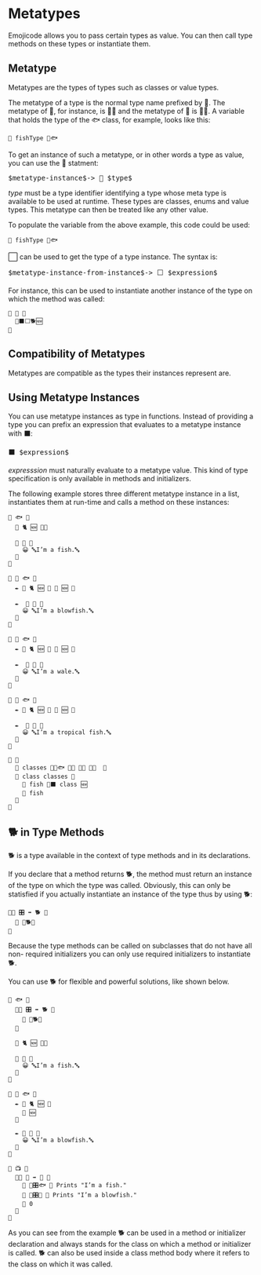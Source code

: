 # Metatypes

Emojicode allows you to pass certain types as value. You can then call
type methods on these types or instantiate them.

## Metatype

Metatypes are the types of types such as classes or value types.

The metatype of a type is the normal type name prefixed by 🔳. The metatype
of 🔡, for instance, is 🔳🔡 and the metatype of 🚂 is 🔳🚂. A variable that
holds the type of the 🐟 class, for example, looks like this:

```
🍰 fishType 🔳🐟
```

To get an instance of such a metatype, or in other words a type as value, you
can use the 🔳 statment:

<pre class="syntax">
$metatype-instance$-> 🔳 $type$
</pre>

*type* must be a type identifier identifying a type whose meta type is available
to be used at runtime. These types are classes, enums and value types. This
metatype can then be treated like any other value.

To populate the variable from the above example, this code could be used:

```
🍮 fishType 🔳🐟
```

⬜️ can be used to get the type of a type instance. The syntax is:

<pre class="syntax">
$metatype-instance-from-instance$-> ⬜️ $expression$
</pre>

For instance, this can be used to instantiate another instance of the type on
which the method was called:

```
🐖 🦄 🍇
  🔷⬛️⬜️🐕🆕
🍉
```

## Compatibility of Metatypes

Metatypes are compatible as the types their instances represent are.

## Using Metatype Instances

You can use metatype instances as type in functions. Instead of providing a type
you can prefix an expression that evaluates to a metatype instance with ⬛️:

<pre class="syntax">
⬛️ $expression$
</pre>

*expresssion* must naturally evaluate to a metatype value. This kind of type
specification is only available in methods and initializers.

The following example stores three different metatype instance in a list,
instantiates them at run-time and calls a method on these instances:

```
🐇 🐟 🍇
  🔑 🐈 🆕 🍇🍉

  🐖 🙋 🍇
    😀 🔤I’m a fish.🔤
  🍉
🍉

🐇 🐡 🐟 🍇
  ✒️ 🔑 🐈 🆕 🍇 🐐 🆕 🍉

  ✒️  🐖 🙋 🍇
    😀 🔤I’m a blowfish.🔤
  🍉
🍉

🐇 🐋 🐟 🍇
  ✒️ 🔑 🐈 🆕 🍇 🐐 🆕 🍉

  ✒️  🐖 🙋 🍇
    😀 🔤I’m a wale.🔤
  🍉
🍉

🐇 🐠 🐟 🍇
  ✒️ 🔑 🐈 🆕 🍇 🐐 🆕 🍉

  ✒️  🐖 🙋 🍇
    😀 🔤I’m a tropical fish.🔤
  🍉
🍉

🏁 🍇
  🍦 classes 🍨🔳🐟 🔳🐡 🔳🐋 🔳🐠  🍆
  🔂 class classes 🍇
    🍦 fish 🔷⬛️ class 🆕
    🙋 fish
  🍉
🍉
```

## 🐕 in Type Methods

🐕 is a type available in the context of type methods and in its declarations.

If you declare that a method returns 🐕, the method must return an instance
of the type on which the type was called. Obviously, this can only be statisfied
if you actually instantiate an instance of the type thus by using 🐕:

```
🐇🐖 🎛 ➡️ 🐕 🍇
  🍎 🔷🐕🆕
🍉
```

Because the type methods can be called on subclasses that do not have all non-
required initializers you can only use required initializers to instantiate 🐕.

You can use 🐕 for flexible and powerful solutions, like shown below.

```
🐇 🐟 🍇
  🐇🐖 🎛 ➡️ 🐕 🍇
    🍎 🔷🐕🆕
  🍉

  🔑 🐈 🆕 🍇🍉

  🐖 🙋 🍇
    😀 🔤I’m a fish.🔤
  🍉
🍉

🐇 🐡 🐟 🍇
  ✒️ 🔑 🐈 🆕 🍇
    🐐 🆕
  🍉

  ✒️ 🐖 🙋 🍇
    😀 🔤I’m a blowfish.🔤
  🍉
🍉

🐇 📺 🍇
  🐇🐖 🏁 ➡️ 🚂 🍇
    🙋 🍩🎛🐟 👴 Prints "I’m a fish."
    🙋 🍩🎛🐡 👴 Prints "I’m a blowfish."
    🍎 0
  🍉
🍉
```

As you can see from the example 🐕 can be used in a method or initializer
declaration and always stands for the class on which a method or initializer is
called. 🐕 can also be used inside a class method body where it refers to the
class on which it was called.
